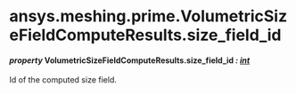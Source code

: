 # ansys.meshing.prime.VolumetricSizeFieldComputeResults.size_field_id



#### *property* VolumetricSizeFieldComputeResults.size_field_id *: [int](https://docs.python.org/3.11/library/functions.html#int)*

Id of the computed size field.

<!-- !! processed by numpydoc !! -->
